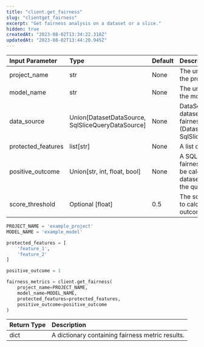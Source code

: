 ```yaml
---
title: "client.get_fairness"
slug: "clientget_fairness"
excerpt: "Get fairness analysis on a dataset or a slice."
hidden: true
createdAt: "2023-08-02T13:34:22.318Z"
updatedAt: "2023-08-02T13:44:20.945Z"
---
```

| Input Parameter    | Type                                              | Default | Description                                                                                                        |
| :----------------- | :------------------------------------------------ | :------ | :----------------------------------------------------------------------------------------------------------------- |
| project_name       | str                                               | None    | The unique identifier for the project.                                                                             |
| model_name         | str                                               | None    | The unique identifier for the model.                                                                               |
| data_source        | Union[DatasetDataSource, SqlSliceQueryDataSource] | None    | DataSource for the input dataset to compute fairness on (DatasetDataSource or SqlSliceQueryDataSource).            |
| protected_features | list[str]                                         | None    | A list of protected features.                                                                                      |
| positive_outcome   | Union[str, int, float, bool]                      | None    | A SQL query. If specified, fairness metrics will only be calculated over the dataset slice specified by the query. |
| score_threshold    | Optional [float]                                  | 0.5     | The score threshold used to calculate model outcomes.                                                              |

```python Usage
PROJECT_NAME = 'example_project'
MODEL_NAME = 'example_model'

protected_features = [
    'feature_1',
    'feature_2'
]

positive_outcome = 1

fairness_metrics = client.get_fairness(
    project_name=PROJECT_NAME,
    model_name=MODEL_NAME,
    protected_features=protected_features,
    positive_outcome=positive_outcome
)
```

| Return Type | Description                                      |
| :---------- | :----------------------------------------------- |
| dict        | A dictionary containing fairness metric results. |